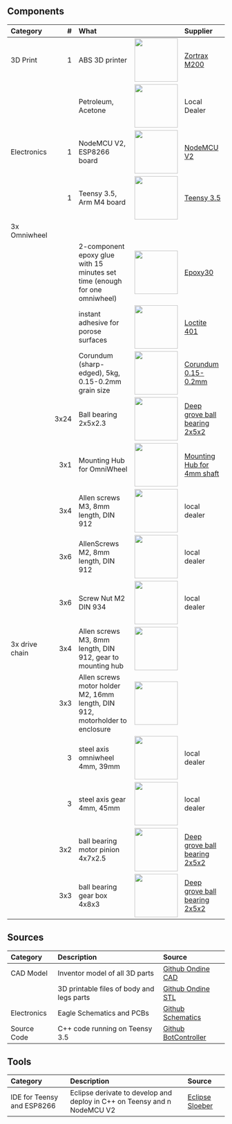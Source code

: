 ## Components


|Category           |  #| What                                               |              | Supplier        |
|:------------------|--:|:---------------------------------------------------|:-------------|:----------------|
|3D Print           | 1 | ABS 3D printer                                     | <img width="100" src="https://raw.githubusercontent.com/jochenalt/Ondine/master/docs/images/bom/Zortrax-M200-professional-desktop-3D-printer.jpg"/> | [Zortrax M200](https://store.zortrax.com/M200) |
|                   |   | Petroleum, Acetone                                 | <img width="100" src="https://upload.wikimedia.org/wikipedia/commons/thumb/1/19/Acetone-structural.png/255px-Acetone-structural.png"/> | Local Dealer    | 																																			        |
|Electronics        | 1 | NodeMCU V2, ESP8266 board                          | <img width="100" src="https://statics3.seeedstudio.com/seeed/img/2017-03/QluwTVU7FQIvaC8dZy6x2JaM.jpg"/>                       |  [NodeMCU V2](https://www.seeedstudio.com/NodeMCU-v2-Lua-based-ESP8266-development-kit-p-2415.html) |
|                   | 1 | Teensy 3.5, Arm M4 board                           | <img width="100" src="https://www.pjrc.com/store/teensy35.jpg"/>                                                    | [Teensy 3.5](https://www.pjrc.com/store/teensy35.html ) |
|3x Omniwheel       |  |                                                     |             |                  |
|                   |  | 2-component epoxy glue with 15 minutes set time (enough for one omniwheel) | <img width="100" src="https://images-na.ssl-images-amazon.com/images/I/41NpN3-Fl-L.jpg"/> | [Epoxy30](https://www.amazon.de/Minuten-Epoxy-Kleber-Transparent-100/dp/B00MKAW3DA/ref=sr_1_1?ie=UTF8&qid=1534629955&sr=8-1&keywords=epoxy+30) |
|                   |  | instant adhesive for porose surfaces                | <img width="100" src="http://hybris.cms.henkel.com/medias/sys_master/root/8799844728862/401-new.jpg"/> | [Loctite 401](http://www.loctite.de/produktsuche-29727.htm?nodeid=8802625323009) |
|                   |  | Corundum (sharp-edged), 5kg, 0.15-0.2mm grain size   |  <img width="100" src="https://upload.wikimedia.org/wikipedia/commons/thumb/6/63/Corundum-215245.jpg/600px-Corundum-215245.jpg"/> |[Corundum 0.15-0.2mm](https://www.ebay.de/itm/Strahlmittel-Glasperlen-Korund-Schlacke-Granatsand-Strahlgut-Sandstrahlen/172177067505?ssPageName=STRK%3AMEBIDX%3AIT&var=471011289734&_trksid=p2060353.m2749.l2649) | 
|                   |3x24|Ball bearing 2x5x2.3                                 | <img width="100" src="https://www.kugellager-express.de/media/image/product/6134/md/miniatur-kugellager-zoll-inch-r188-w3-175-offen-6-35x12-7x3-175-mm.jpg"/> | [Deep grove ball bearing 2x5x2](https://www.kugellager-express.de/miniatur-kugellager-682-zz-2x5x2-3-mm) |
|                   |3x1| Mounting Hub for OmniWheel                          | <img width="100" src="https://a.pololu-files.com/picture/0J1106.600x480.jpg?11d07bed4679844014f660800dd55548"/> | [Mounting Hub for 4mm shaft](https://www.pololu.com/product/1997) |
|                   |3x4| Allen screws M3, 8mm length, DIN 912                 | <img width="100" src="https://upload.wikimedia.org/wikipedia/commons/thumb/0/07/Inbus-Schraube.jpg/440px-Inbus-Schraube.jpg"/> | local dealer |
|                   |3x6| AllenScrews M2, 8mm length, DIN 912                 | <img width="100" src="https://upload.wikimedia.org/wikipedia/commons/thumb/0/07/Inbus-Schraube.jpg/440px-Inbus-Schraube.jpg"/> | local dealer |
|                   |3x6| Screw Nut M2 DIN 934                                | <img width="100" src="https://encrypted-tbn0.gstatic.com/images?q=tbn:ANd9GcSp9dF9gi3EpbgLt_nPm75ovYIl1Juc83buPc0nQd0NHlBL4CLy"/> | local dealer |
|3x drive chain     |3x4| Allen screws M3, 8mm length, DIN 912, gear to mounting hub                 | <img width="100" src="https://upload.wikimedia.org/wikipedia/commons/thumb/0/07/Inbus-Schraube.jpg/440px-Inbus-Schraube.jpg"/> 
|                   |3x3| Allen screws motor holder M2, 16mm length, DIN 912, motorholder to enclosure  | <img width="100" src="https://upload.wikimedia.org/wikipedia/commons/thumb/0/07/Inbus-Schraube.jpg/440px-Inbus-Schraube.jpg"/> |
|                   |3  | steel axis omniwheel 4mm, 39mm                              |   <img width="100" src="https://asset.conrad.com/media10/isa/160267/c1/-/de/237213_BB_00_FB/silberstahl-welle-reely-o-x-l-2-mm-x-500-mm.jpg?x=520&y=520"/> | local dealer |          |                  |
|                   |3  | steel axis gear 4mm, 45mm                              |   <img width="100" src="https://asset.conrad.com/media10/isa/160267/c1/-/de/237213_BB_00_FB/silberstahl-welle-reely-o-x-l-2-mm-x-500-mm.jpg?x=520&y=520"/> | local dealer |          |                  |
|                   |3x2| ball bearing motor pinion 4x7x2.5                                 |  <img width="100" src="https://www.kugellager-express.de/media/image/product/6134/md/miniatur-kugellager-zoll-inch-r188-w3-175-offen-6-35x12-7x3-175-mm.jpg"/> | [Deep grove ball bearing 2x5x2](https://www.kugellager-express.de/miniatur-kugellager-mr74-zz-4x7x2-5-mm) |
|                   |3x3| ball bearing gear box 4x8x3                                 |  <img width="100" src="https://www.kugellager-express.de/media/image/product/6134/md/miniatur-kugellager-zoll-inch-r188-w3-175-offen-6-35x12-7x3-175-mm.jpg"/> | [Deep grove ball bearing 2x5x2](https://www.kugellager-express.de/miniatur-kugellager-mr84-2rs-4x8x3-mm) |

## Sources

|Category              |  Description                                                        | Source     |
|:---------------------|:--------------------------------------------------------------------|:-----------|
|CAD Model             | Inventor model of all 3D parts                                      | [Github Ondine CAD](https://github.com/jochenalt/ondine/tree/master/CAD) |
|                      | 3D printable files of body and legs parts                           | [Github Ondine STL](https://github.com/jochenalt/ondine/tree/master/stl) |
|Electronics           | Eagle Schematics and PCBs                                           | [Github Schematics](https://github.com/jochenalt/ondine/tree/master/schematics) |
|Source Code           | C++ code running on Teensy 3.5                             		 | [Github BotController](https://github.com/jochenalt/ondine/tree/master/code/BotController) |


## Tools
|Category              |  Description                                                        | Source     |
|:---------------------|:--------------------------------------------------------------------|:-----------|
|IDE for Teensy and ESP8266 | Eclipse derivate to develop and deploy in C++ on Teensy and n NodeMCU V2 |  [Eclipse Sloeber](http://eclipse.baeyens.it)                                      |

